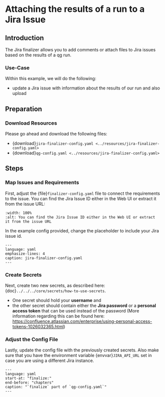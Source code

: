 <!--
SPDX-FileCopyrightText: 2024 grow platform GmbH

SPDX-License-Identifier: MIT
-->

# Attaching the results of a run to a Jira Issue

## Introduction

The Jira finalizer allows you to add comments or attach files to Jira issues based on the results of a qg run.

### Use-Case

Within this example, we will do the following:

* update a Jira issue with information about the results of our run and also upload

## Preparation

### Download Resources

Please go ahead and download the following files:

* {download}`jira-finalizer-config.yaml <../resources/jira-finalizer-config.yaml>`
* {download}`qg-config.yaml <../resources/jira-finalizer-config.yaml>`

## Steps

### Map Issues and Requirements

First, adjust the {file}`finalizer-config.yaml` file to connect the requirements to the issue. You can find the Jira Issue ID either in the Web UI or extract it from the issue URL:

```{image} ../resources/jira-issue-id.png
:width: 100%
:alt: You can find the Jira Issue ID either in the Web UI or extract it from the issue URL
```

In the example config provided, change the placeholder to include your Jira issue id.

```{literalinclude} ../resources/jira-finalizer-config.yaml
---
language: yaml
emphasize-lines: 4
caption: jira-finalizer-config.yaml
---
```

### Create Secrets

Next, create two new secrets, as described here: {doc}`../../../core/secrets/how-to-use-secrets`.

* One secret should hold your **username** and
* the other secret should contain either the **Jira password** or a **personal access token** that can be used instead of the password (More information regarding this can be found here: <https://confluence.atlassian.com/enterprise/using-personal-access-tokens-1026032365.html>)

### Adjust the Config File

Lastly, update the config file with the previously created secrets. Also make sure that you have the environment variable {envvar}`JIRA_API_URL` set in case you are using a different Jira instance.

```{literalinclude} ../resources/qg-config.yaml
---
language: yaml
start-at: "finalize:"
end-before: "chapters"
caption: "`finalize` part of `qg-config.yaml`"
---
```
